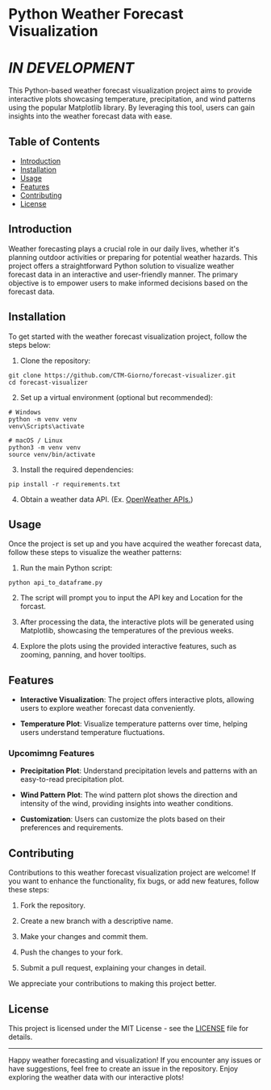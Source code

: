 # Python Weather Forecast Visualization 
# ***IN DEVELOPMENT***

<!-- ![Weather Forecast Visualization](example image here) -->

This Python-based weather forecast visualization project aims to provide interactive plots showcasing temperature, precipitation, and wind patterns using the popular Matplotlib library. By leveraging this tool, users can gain insights into the weather forecast data with ease.

## Table of Contents
- [Introduction](#introduction)
- [Installation](#installation)
- [Usage](#usage)
- [Features](#features)
- [Contributing](#contributing)
- [License](#license)

## Introduction

Weather forecasting plays a crucial role in our daily lives, whether it's planning outdoor activities or preparing for potential weather hazards. This project offers a straightforward Python solution to visualize weather forecast data in an interactive and user-friendly manner. The primary objective is to empower users to make informed decisions based on the forecast data.

## Installation

To get started with the weather forecast visualization project, follow the steps below:

1. Clone the repository:

```
git clone https://github.com/CTM-Giorno/forecast-visualizer.git
cd forecast-visualizer
```

2. Set up a virtual environment (optional but recommended):

```
# Windows
python -m venv venv
venv\Scripts\activate

# macOS / Linux
python3 -m venv venv
source venv/bin/activate
```

3. Install the required dependencies:

```
pip install -r requirements.txt
```

4. Obtain a weather data API. (Ex. [OpenWeather APIs.](https://openweathermap.org/api))
## Usage

Once the project is set up and you have acquired the weather forecast data, follow these steps to visualize the weather patterns:

1. Run the main Python script:

```
python api_to_dataframe.py
```

2. The script will prompt you to input the API key and Location for the forcast.
    
3. After processing the data, the interactive plots will be generated using Matplotlib, showcasing the temperatures of the previous weeks.

4. Explore the plots using the provided interactive features, such as zooming, panning, and hover tooltips.

## Features

- **Interactive Visualization**: The project offers interactive plots, allowing users to explore weather forecast data conveniently.

- **Temperature Plot**: Visualize temperature patterns over time, helping users understand temperature fluctuations.

### Upcomimng Features

- **Precipitation Plot**: Understand precipitation levels and patterns with an easy-to-read precipitation plot.

- **Wind Pattern Plot**: The wind pattern plot shows the direction and intensity of the wind, providing insights into weather conditions.

- **Customization**: Users can customize the plots based on their preferences and requirements.

## Contributing

Contributions to this weather forecast visualization project are welcome! If you want to enhance the functionality, fix bugs, or add new features, follow these steps:

1. Fork the repository.

2. Create a new branch with a descriptive name.

3. Make your changes and commit them.

4. Push the changes to your fork.

5. Submit a pull request, explaining your changes in detail.

We appreciate your contributions to making this project better.

## License

This project is licensed under the MIT License - see the [LICENSE](LICENSE) file for details.

---

Happy weather forecasting and visualization! If you encounter any issues or have suggestions, feel free to create an issue in the repository. Enjoy exploring the weather data with our interactive plots!